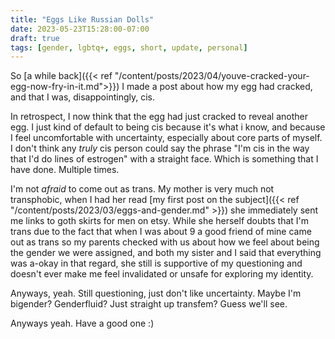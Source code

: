 ```yaml
---
title: "Eggs Like Russian Dolls"
date: 2023-05-23T15:28:00-07:00
draft: true
tags: [gender, lgbtq+, eggs, short, update, personal]
---
```


So [a while back]({{< ref "/content/posts/2023/04/youve-cracked-your-egg-now-fry-in-it.md">}})
I made a post about how my egg had cracked, and that I was, disappointingly,
cis.

In retrospect, I now think that the egg had just cracked to reveal another egg.
I just kind of default to being cis because it's what i know, and because I
feel uncomfortable with uncertainty, especially about core parts of myself.
I don't think any *truly* cis person could say the phrase "I'm cis in the way
that I'd do lines of estrogen" with a straight face. Which is something that
I have done. Multiple times.

I'm not *afraid* to come out as trans. My mother is very much not transphobic,
when I had her read
[my first post on the subject]({{< ref "/content/posts/2023/03/eggs-and-gender.md" >}})
she immediately sent me links to goth skirts for men on etsy. While she herself
doubts that I'm trans due to the fact that when I was about 9 a good friend of
mine came out as trans so my parents checked with us about how we feel about
being the gender we were assigned, and both my sister and I said that
everything was a-okay in that regard, she still is supportive of my questioning
and doesn't ever make me feel invalidated or unsafe for exploring my identity.

Anyways, yeah. Still questioning, just don't like uncertainty. Maybe I'm
bigender? Genderfluid? Just straight up transfem? Guess we'll see.

Anyways yeah. Have a good one :)
